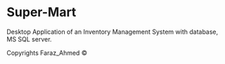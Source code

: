 # Super-Mart
Desktop Application of an Inventory Management System with database, MS SQL server.

Copyrights Faraz_Ahmed ©
